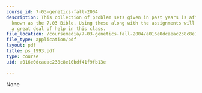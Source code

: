 ```yaml
---
course_id: 7-03-genetics-fall-2004
description: This collection of problem sets given in past years is affectionately
  known as the 7.03 Bible. Using these along with the assignments will give the student
  a great deal of help in this class.
file_location: /coursemedia/7-03-genetics-fall-2004/a016e0dcaeac238c8e10bdf41f9fb13e_ps_1993.pdf
file_type: application/pdf
layout: pdf
title: ps_1993.pdf
type: course
uid: a016e0dcaeac238c8e10bdf41f9fb13e

---
```

None